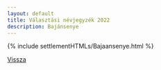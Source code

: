```yaml
---
layout: default
title: Választási névjegyzék 2022
description: Bajánsenye
---
```


{% include settlementHTMLs/Bajaansenye.html %}

[Vissza](./)
